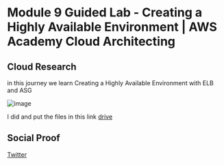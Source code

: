 # Module 9 Guided Lab - Creating a Highly Available Environment | AWS Academy Cloud Architecting 

## Cloud Research
in this journey we learn Creating a Highly Available Environment with ELB and ASG

![image](https://github.com/tiaradwim1306/100daysofcloud/assets/120786669/f2d349d5-7ede-4b04-9a00-d798ae77f498)


I did and put the files in this link [drive](https://docs.google.com/document/d/1ULzAZL8n3gR8t5Tv6e4TdxD0Q8EIvQL9GBb3Qd9GR0c/edit?usp=sharing)

## Social Proof

[Twitter](https://twitter.com/tiaradwim1306/status/1716322736480702559)
